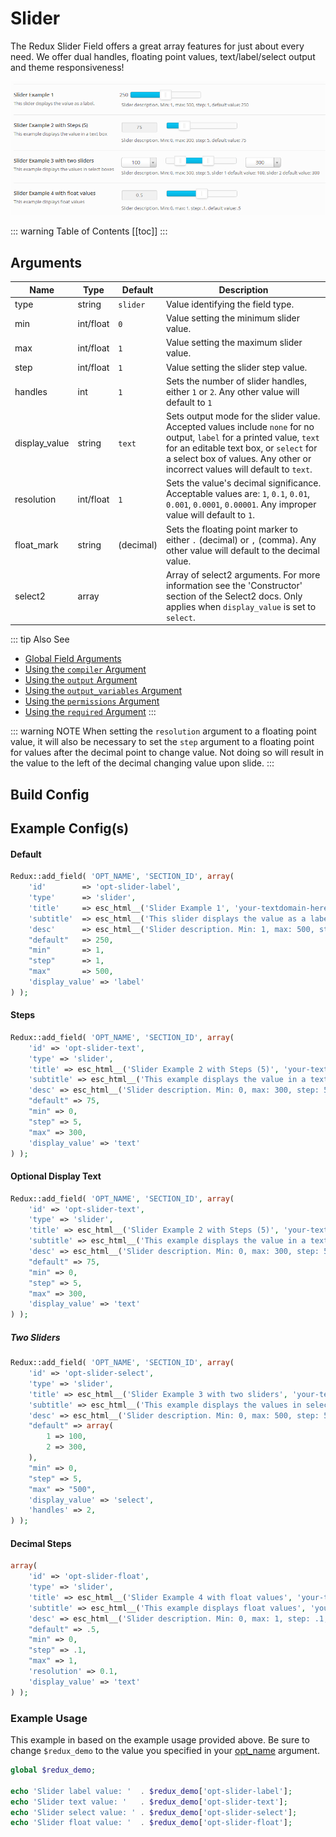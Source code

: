 # Slider

The Redux Slider Field offers a great array features for just about every need.  We offer dual handles, floating point values, text/label/select output and theme responsiveness!

<span style="display:block;text-align:center">![](./img/slider.png)</span>

::: warning Table of Contents
[[toc]]
:::

## Arguments
|Name|Type|Default|Description|
|--- |--- |--- |--- |
|type|string|`slider`|Value identifying the field type.|
|min|int/float|`0`|Value setting the minimum slider value.|
|max|int/float|`1`|Value setting the maximum slider value.|
|step|int/float|`1`|Value setting the slider step value.|
|handles|int|`1`|Sets the number of slider handles, either `1` or `2`. Any other value will default to `1`|
|display_value|string|`text`|Sets output mode for the slider value. Accepted values include `none` for no output, `label` for a printed value, `text` for an editable text box, or `select` for a select box of values. Any other or incorrect values will default to `text`.|
|resolution|int/float|`1`|Sets the value's decimal significance. Acceptable values are: `1`, `0.1`, `0.01`, `0.001`, `0.0001`, `0.00001`. Any improper value will default to `1`.|
|float_mark|string|(decimal)|Sets the floating point marker to either `.` (decimal) or `,` (comma). Any other value will default to the decimal value.|
|select2|array||Array of select2 arguments. For more information see the 'Constructor' section of the Select2 docs.  Only applies when `display_value` is set to `select`.|

::: tip Also See
- [Global Field Arguments](../configuration/fields/arguments.md)
- [Using the `compiler` Argument](../configuration/fields/compiler.md)
- [Using the `output` Argument](../configuration/fields/output.md)
- [Using the `output_variables` Argument](../configuration/fields/output-variables.md)
- [Using the `permissions` Argument](../configuration/fields/permissions.md)
- [Using the `required` Argument](../configuration/fields/required.md)
:::

::: warning NOTE
When setting the `resolution` argument to a floating point value, it will also be necessary to set the `step` argument to a floating point for values after the decimal point to change value. Not doing so will result in the value to the left of the decimal changing value upon slide.
:::


## Build Config
<script>
import builder from './slider.json';
export default {
    data () {
        return {
            builder: builder,
            defaults: {}
        };
    }
}
</script>
<builder :builder_json="builder" :builder_defaults="defaults" />


## Example Config(s) 

#### Default
```php
Redux::add_field( 'OPT_NAME', 'SECTION_ID', array(
    'id'        => 'opt-slider-label',
    'type'      => 'slider',
    'title'     => esc_html__('Slider Example 1', 'your-textdomain-here'),
    'subtitle'  => esc_html__('This slider displays the value as a label.', 'your-textdomain-here'),
    'desc'      => esc_html__('Slider description. Min: 1, max: 500, step: 1, default value: 250', 'your-textdomain-here'),
    "default"   => 250,
    "min"       => 1,
    "step"      => 1,
    "max"       => 500,
    'display_value' => 'label'
) );
```

#### Steps
```php
Redux::add_field( 'OPT_NAME', 'SECTION_ID', array(
    'id' => 'opt-slider-text',
    'type' => 'slider',
    'title' => esc_html__('Slider Example 2 with Steps (5)', 'your-textdomain-here'),
    'subtitle' => esc_html__('This example displays the value in a text box', 'your-textdomain-here'),
    'desc' => esc_html__('Slider description. Min: 0, max: 300, step: 5, default value: 75', 'your-textdomain-here'),
    "default" => 75,
    "min" => 0,
    "step" => 5,
    "max" => 300,
    'display_value' => 'text'    
) );
```

#### Optional Display Text
```php
Redux::add_field( 'OPT_NAME', 'SECTION_ID', array(
    'id' => 'opt-slider-text',
    'type' => 'slider',
    'title' => esc_html__('Slider Example 2 with Steps (5)', 'your-textdomain-here'),
    'subtitle' => esc_html__('This example displays the value in a text box', 'your-textdomain-here'),
    'desc' => esc_html__('Slider description. Min: 0, max: 300, step: 5, default value: 75', 'your-textdomain-here'),
    "default" => 75,
    "min" => 0,
    "step" => 5,
    "max" => 300,
    'display_value' => 'text'
) );
```

##### Two Sliders
```php
Redux::add_field( 'OPT_NAME', 'SECTION_ID', array(
    'id' => 'opt-slider-select',
    'type' => 'slider',
    'title' => esc_html__('Slider Example 3 with two sliders', 'your-textdomain-here'),
    'subtitle' => esc_html__('This example displays the values in select boxes', 'your-textdomain-here'),
    'desc' => esc_html__('Slider description. Min: 0, max: 500, step: 5, slider 1 default value: 100, slider 2 default value: 300', 'your-textdomain-here'),
    "default" => array(
        1 => 100,
        2 => 300,
    ),
    "min" => 0,
    "step" => 5,
    "max" => "500",
    'display_value' => 'select',
    'handles' => 2, 
) );
```

#### Decimal Steps
```php
array(
    'id' => 'opt-slider-float',
    'type' => 'slider',
    'title' => esc_html__('Slider Example 4 with float values', 'your-textdomain-here'),
    'subtitle' => esc_html__('This example displays float values', 'your-textdomain-here'),
    'desc' => esc_html__('Slider description. Min: 0, max: 1, step: .1, default value: .5', 'your-textdomain-here'),
    "default" => .5,
    "min" => 0,
    "step" => .1,
    "max" => 1,
    'resolution' => 0.1,
    'display_value' => 'text'
) );

```
### Example Usage
This example in based on the example usage provided above. Be sure to change `$redux_demo` to the value you specified in your [opt_name](../configuration/global_arguments.md#opt_name) argument.

```php
global $redux_demo;

echo 'Slider label value: '  . $redux_demo['opt-slider-label'];
echo 'Slider text value: '   . $redux_demo['opt-slider-text'];
echo 'Slider select value: ' . $redux_demo['opt-slider-select'];
echo 'Slider float value: '  . $redux_demo['opt-slider-float'];
```

